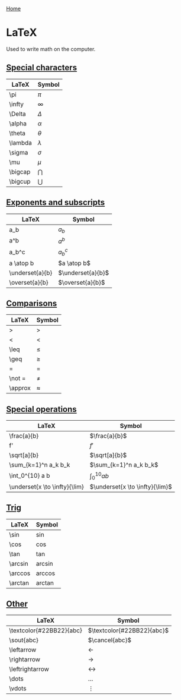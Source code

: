 [Home](../README.md)

# LaTeX
Used to write math on the computer.

## [Special characters](#latex)

| LaTeX   | Symbol    |
|---------|-----------|
| \pi     | $\pi$     |
| \infty  | $\infty$  |
| \Delta  | $\Delta$  |
| \alpha  | $\alpha$  |
| \theta  | $\theta$  |
| \lambda | $\lambda$ |
| \sigma  | $\sigma$  |
| \mu     | $\mu$     |
| \bigcap | $\bigcap$ |
| \bigcup | $\bigcup$ |

## [Exponents and subscripts](#latex)

| LaTeX          | Symbol           |
|----------------|------------------|
| a_b            | $a_b$            |
| a^b            | $a^b$            |
| a_b^c          | $a_b^c$          |
| a \atop b | $a \atop b$ |
| \underset{a}{b} | $\underset{a}{b}$ |
| \overset{a}{b} | $\overset{a}{b}$ |

## [Comparisons](#latex)

| LaTeX   | Symbol    |
|---------|-----------|
| >       | $>$       |
| <       | $<$       |
| \leq    | $\leq$    |
| \geq    | $\geq$    |
| =       | $=$       |
| \not = | $\not =$ |
| \approx | $\approx$ |

## [Special operations](#latex)

| LaTeX                         | Symbol                          |
|-------------------------------|---------------------------------|
| \frac{a}{b}                   | $\frac{a}{b}$                   |
| f'                            | $f'$                            |
| \sqrt[a]{b}                   | $\sqrt[a]{b}$                   |
| \sum_{k=1}^n a_k b_k          | $\sum_{k=1}^n a_k b_k$          |
| \int_0^{10} a b               | $\int_0^{10} a b$               |
| \underset{x \to \infty}{\lim} | $\underset{x \to \infty}{\lim}$ |

## [Trig](#latex)

| LaTeX   | Symbol    |
|---------|-----------|
| \sin    | $\sin$    |
| \cos    | $\cos$    |
| \tan    | $\tan$    |
| \arcsin | $\arcsin$ |
| \arccos | $\arccos$ |
| \arctan | $\arctan$ |

## [Other](#latex)

| LaTeX                    | Symbol                     |
|--------------------------|----------------------------|
| \textcolor{#22BB22}{abc} | $\textcolor{#22BB22}{abc}$ |
| \sout{abc}               | $\cancel{abc}$             |
| \leftarrow               | $\leftarrow$               |
| \rightarrow              | $\rightarrow$              |
| \leftrightarrow          | $\leftrightarrow$          |
| \dots                    | $\dots$                    |
| \vdots                   | $\vdots$                   |